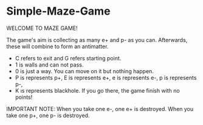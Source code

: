 # Simple-Maze-Game
WELCOME TO MAZE GAME!

The game's aim is collecting as many e+ and p- as you can. Afterwards, these will combine to form an antimatter.

- C refers to exit and G refers starting point.
- 1 is walls and can not pass.
- 0 is just a way. You can move on it but nothing happen.
- P is represents p+, E is represents e+, e is represents e-, p is represents p-,
- K ıs represents blackhole. If you go there, the game finish with no points!

IMPORTANT NOTE: When you take one e-, one e+ is destroyed. When you take one p+, one p- is destroyed.
